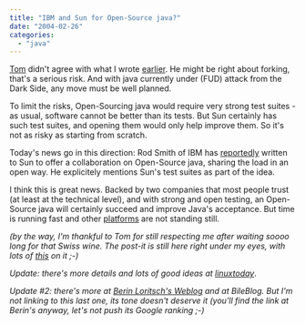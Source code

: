 ```yaml
---
title: "IBM and Sun for Open-Source java?"
date: "2004-02-26"
categories: 
  - "java"
---
```


[Tom](http://blogs.cocoondev.org/tomk/archives/001743.html) didn't agree with what I wrote [earlier](http://codeconsult.ch/bertrand/archives/000237.html). He might be right about forking, that's a serious risk. And with java currently under (FUD) attack from the Dark Side, any move must be well planned.

To limit the risks, Open-Sourcing java would require very strong test suites - as usual, software cannot be better than its tests. But Sun certainly has such test suites, and opening them would only help improve them. So it's not as risky as starting from scratch.

Today's news go in this direction: Rod Smith of IBM has [reportedly](http://www.sys-con.com/story/print.cfm?storyid=43801) written to Sun to offer a collaboration on Open-Source java, sharing the load in an open way. He explicitely mentions Sun's test suites as part of the idea.

I think this is great news. Backed by two companies that most people trust (at least at the technical level), and with strong and open testing, an Open-Source java will certainly succeed and improve Java's acceptance. But time is running fast and other [platforms](http://www.python.org/) are not standing still.

_(by the way, I'm thankful to Tom for still respecting me after waiting soooo long for that Swiss wine. The post-it is still here right under my eyes, with lots of [this](http://www.epinions.com/offc-Supplies-All-Stabilo_Boss_Original_Highlighter_8-Color_Desk_Set_with_Caddy) on it ;-)_

_Update: there's more details and lots of good ideas at [linuxtoday](http://linuxtoday.com/developer/mailprint.php3?action=pv&ltsn=2004-02-24-023-26-OP-CY-DV)_.

_Update #2: there's more at [Berin Loritsch's Weblog](http://www.jroller.com/page/bloritsch/20040302#java_and_oss_my_opinion) and at BileBlog. But I'm not linking to this last one, its tone doesn't deserve it (you'll find the link at Berin's anyway, let's not push its Google ranking ;-)_
